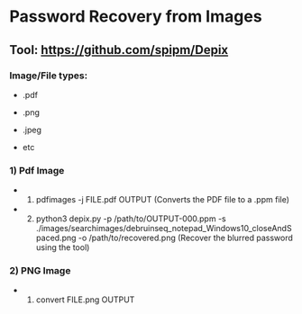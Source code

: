 # Password Recovery from Images

## Tool: https://github.com/spipm/Depix

### Image/File types: 

- .pdf

- .png

- .jpeg

- etc

### 1) Pdf Image

 - 1) pdfimages -j FILE.pdf OUTPUT (Converts the PDF file to a .ppm file)
  
 - 2) python3 depix.py -p /path/to/OUTPUT-000.ppm -s ./images/searchimages/debruinseq_notepad_Windows10_closeAndSpaced.png -o /path/to/recovered.png (Recover the blurred password using the tool)

### 2) PNG Image

 - 1) convert FILE.png OUTPUT
